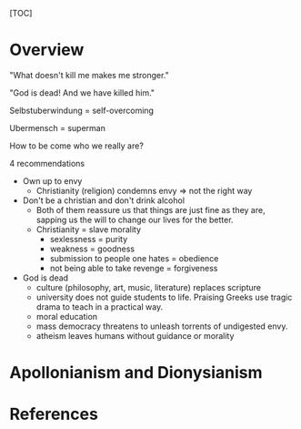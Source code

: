 [TOC]

# Overview

"What doesn't kill me makes me stronger."

"God is dead! And we have killed him."

Selbstuberwindung = self-overcoming

Ubermensch = superman

How to be come who we really are?

4 recommendations
- Own up to envy
    + Christianity (religion) condemns envy => not the right way
- Don't be a christian and don't drink alcohol
    + Both of them reassure us that things are just fine as they are,
    sapping us the will to change our lives for the better.
    + Christianity = slave morality
        * sexlessness = purity
        * weakness = goodness
        * submission to people one hates = obedience
        * not being able to take revenge = forgiveness
- God is dead
    + culture (philosophy, art, music, literature) replaces scripture
    + university does not guide students to life. Praising Greeks use
    tragic drama to teach in a practical way.
    + moral education
    + mass democracy threatens to unleash torrents of undigested envy.
    + atheism leaves humans without guidance or morality

# Apollonianism and Dionysianism




# References

[wiki]: https://en.wikipedia.org/wiki/Friedrich_Nietzsche
[youtube-nietzsche]: https://www.youtube.com/watch?v=wHWbZmg2hzU
